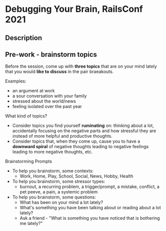 # Debugging Your Brain, RailsConf 2021

## Description

## Pre-work - brainstorm topics
Before the session, come up with **three topics** that are on your mind lately that you would **like to discuss** in the pair braeakouts. 

Examples:
* an argument at work
* a sour conversation with your family
* stressed about the world/news
* feeling isolated over the past year

What kind of topics?
 * Consider topics you find yourself **ruminating** on: thinking about a lot, accidentally focusing on the negative parts and how stressful they are instead of more helpful and productive thoughts.
 * Consider topics that, when they come up, cause you to have a **downward spiral** of negative thoughts leading to negative feelings leading to more negative thoughts, etc.

Brainstorming Prompts
 * To help you brainstorm, some contexts:
    * Work, Home, Play, School, Social, News, Hobby, Health
 * To help you brainstorm, some stressor types:
   * burnout, a recurring problem, a trigger/prompt, a mistake, conflict, a pet peeve, a pain, a systemic problem
 * To help you brainstorm, some questions:
    * What has been on your mind a lot lately?
    * What's something you have been talking about or reading about a lot lately?
    * Ask a friend - "What is something you have noticed that is bothering me lately?"

